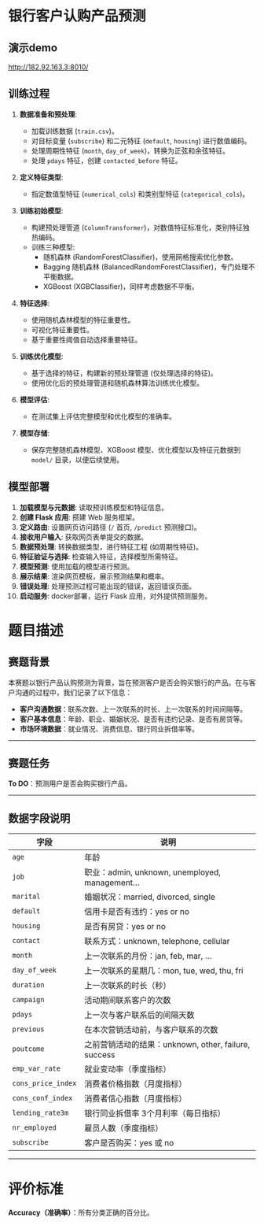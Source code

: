 # 银行客户认购产品预测

## 演示demo
http://182.92.163.3:8010/

## 训练过程

1. **数据准备和预处理**:
    - 加载训练数据 (`train.csv`)。
    - 对目标变量 (`subscribe`) 和二元特征 (`default`, `housing`) 进行数值编码。
    - 处理周期性特征 (`month`, `day_of_week`)，转换为正弦和余弦特征。
    - 处理 `pdays` 特征，创建 `contacted_before` 特征。

2. **定义特征类型**:
    -  指定数值型特征 (`numerical_cols`) 和类别型特征 (`categorical_cols`)。

3. **训练初始模型**:
    - 构建预处理管道 (`ColumnTransformer`)，对数值特征标准化，类别特征独热编码。
    - 训练三种模型:
        - 随机森林 (RandomForestClassifier)，使用网格搜索优化参数。
        - Bagging 随机森林 (BalancedRandomForestClassifier)，专门处理不平衡数据。
        - XGBoost (XGBClassifier)，同样考虑数据不平衡。

4. **特征选择**:
    - 使用随机森林模型的特征重要性。
    - 可视化特征重要性。
    - 基于重要性阈值自动选择重要特征。

5. **训练优化模型**:
    - 基于选择的特征，构建新的预处理管道 (仅处理选择的特征)。
    - 使用优化后的预处理管道和随机森林算法训练优化模型。

6. **模型评估**:
    - 在测试集上评估完整模型和优化模型的准确率。

7. **模型存储**:
    - 保存完整随机森林模型、XGBoost 模型、优化模型以及特征元数据到 `model/` 目录，以便后续使用。

## 模型部署

1. **加载模型与元数据**:  读取预训练模型和特征信息。
2. **创建 Flask 应用**:  搭建 Web 服务框架。
3. **定义路由**:  设置网页访问路径 (`/` 首页, `/predict` 预测接口)。
4. **接收用户输入**:  获取网页表单提交的数据。
5. **数据预处理**:  转换数据类型，进行特征工程 (如周期性特征)。
6. **特征验证与选择**:  检查输入特征，选择模型所需特征。
7. **模型预测**:  使用加载的模型进行预测。
8. **展示结果**:  渲染网页模板，展示预测结果和概率。
9. **错误处理**:  处理预测过程可能出现的错误，返回错误页面。
10. **启动服务**:  docker部署，运行 Flask 应用，对外提供预测服务。

# 题目描述

## 赛题背景

本赛题以银行产品认购预测为背景，旨在预测客户是否会购买银行的产品。在与客户沟通的过程中，我们记录了以下信息：

- **客户沟通数据**：联系次数、上一次联系的时长、上一次联系的时间间隔等。
- **客户基本信息**：年龄、职业、婚姻状况、是否有违约记录、是否有房贷等。
- **市场环境数据**：就业情况、消费信息、银行同业拆借率等。

---

## 赛题任务

**To DO**：预测用户是否会购买银行产品。

---

## 数据字段说明

| 字段 | 说明 |
| --- | --- |
| `age` | 年龄 |
| `job` | 职业：admin, unknown, unemployed, management… |
| `marital` | 婚姻状况：married, divorced, single |
| `default` | 信用卡是否有违约：yes or no |
| `housing` | 是否有房贷：yes or no |
| `contact` | 联系方式：unknown, telephone, cellular |
| `month` | 上一次联系的月份：jan, feb, mar, … |
| `day_of_week` | 上一次联系的星期几：mon, tue, wed, thu, fri |
| `duration` | 上一次联系的时长（秒） |
| `campaign` | 活动期间联系客户的次数 |
| `pdays` | 上一次与客户联系后的间隔天数 |
| `previous` | 在本次营销活动前，与客户联系的次数 |
| `poutcome` | 之前营销活动的结果：unknown, other, failure, success |
| `emp_var_rate` | 就业变动率（季度指标） |
| `cons_price_index` | 消费者价格指数（月度指标） |
| `cons_conf_index` | 消费者信心指数（月度指标） |
| `lending_rate3m` | 银行同业拆借率 3个月利率（每日指标） |
| `nr_employed` | 雇员人数（季度指标） |
| `subscribe` | 客户是否购买：yes 或 no |

---

# 评价标准

**Accuracy（准确率）**：所有分类正确的百分比。